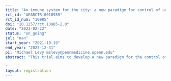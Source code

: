 ```yaml
---
title: "An immune system for the city: a new paradigm for control of urban disease vectors"
rct_id: "AEARCTR-0010985"
rct_id_num: "10985"
doi: "10.1257/rct.10985-2.0"
date: "2023-02-22"
status: "on_going"
jel: "nan"
start_year: "2021-10-19"
end_year: "2025-12-31"
pi: "Michael Levy mzlevy@pennmedicine.upenn.edu"
abstract: "This trial aims to develop a new paradigm for the control of dangerous insects patterned after the adaptive immune system. The project will adapt aspects of the immune system from the scale of cells to that of landscapes, and test the new approach against a conventional one using a randomized cluster design in an ongoing Chagas disease vector control program in the city of Arequipa, Peru. We will use a framework from Implementation Science—the Reach, Effectiveness, Adoption, Implementation, and Maintenance (RE-AIM) framework— to ensure rigor and reproducibility. The trial and subsequent evaluations will bridge participatory research and computational sciences to develop sustainable systems for the surveillance and control of Chagas disease vectors, as well as disease agents in general. 
"
layout: registration
---
```


